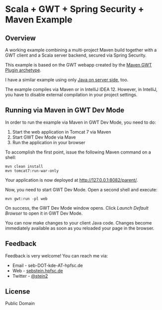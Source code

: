 Scala + GWT + Spring Security + Maven Example
=============================================

Overview
--------

A working example combining a multi-project Maven build together with a GWT client and a Scala server backend, secured via Spring Security.

This example is based on the GWT webapp created by the [Maven GWT Plugin archetype](http://mojo.codehaus.org/gwt-maven-plugin/user-guide/archetype.html).

I have a similar example using only [Java on server side](https://github.com/steinsag/gwt-maven-example), too.

The example compiles via Maven or in IntelliJ IDEA 12. However, in IntelliJ, you have to disable external compilation in your project settings.


Running via Maven in GWT Dev Mode
---------------------------------

In order to run the example via Maven in GWT Dev Mode, you need to do:

1. Start the web application in Tomcat 7 via Maven
2. Start GWT Dev Mode via Mave
3. Run the application in your browser

To accomplish the first point, issue the following Maven command on a shell:

    mvn clean install
    mvn tomcat7:run-war-only

Your application is now deployed at http://127.0.0.1:8082/parent/.

Now, you need to start GWT Dev Mode. Open a second shell and execute:

    mvn gwt:run -pl web

On success, the GWT Dev Mode window opens. Click *Launch Default Browser* to open it in GWT Dev Mode.

You can now make changes to your client Java code. Changes become immediately available as soon as you reloaded your page in the browser.


Feedback
--------

Feedback is very welcome! You can reach me via:

* Email - seb-DOT-kde-AT-hpfsc.de
* Web - [sebstein.hpfsc.de](http://sebstein.hpfsc.de/)
* Twitter - [@stein2](https://twitter.com/stein2)


License
-------

Public Domain
